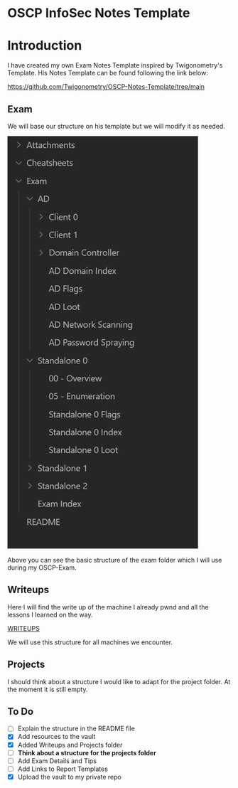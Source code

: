 # OSCP InfoSec Notes Template

# Introduction

I have created my own Exam Notes Template inspired by Twigonometry's Template. 
His Notes Template can be found following the link below:

https://github.com/Twigonometry/OSCP-Notes-Template/tree/main

## Exam

We will base our structure on his template but we will modify it as needed.

![EXAM](https://github.com/CryptCub3/InfoSec-Notes-Template/blob/main/Attachments/Pasted%20image%2020240906213828.png)

Above you can see the basic structure of the exam folder which I will use during my OSCP-Exam.
## Writeups

Here I will find the write up of the machine I already pwnd and all the lessons I learned on the way.

[WRITEUPS](https://github.com/CryptCub3/InfoSec-Notes-Template/blob/main/Attachments/Pasted%20image%2020240906224342.png)

We will use this structure for all machines we encounter.
## Projects

I should think about a structure I would like to adapt for the project folder.
At the moment it is still empty.

## To Do

- [ ] Explain the structure in the README file
- [x] Add resources to the vault
- [x] Added Writeups and Projects folder
- [ ] **Think about a structure for the projects folder**
- [ ] Add Exam Details and Tips
- [ ] Add Links to Report Templates
- [x] Upload the vault to my private repo

